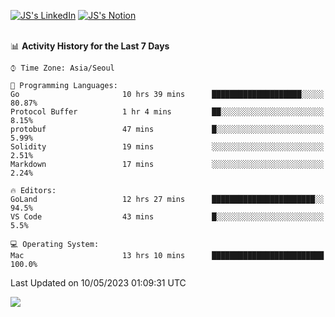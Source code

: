 
[![JS's LinkedIn](https://img.shields.io/badge/LinkedIn-blue?style=for-the-badge&logo=linkedin)](https://www.linkedin.com/in/jaeseung-lee-5a2a32139/) 
[![JS's Notion](https://img.shields.io/badge/Notion-black?style=for-the-badge&logo=notion)](https://bit.ly/ljswiki1) <br><br>
<!-- ![JS's GitHub stats](https://github-readme-stats-lemon-five.vercel.app/api?username=tkxkd0159&hide=contribs,prs,stars,issues&show_icons=true&theme=react&include_all_commits=true)   -->
<!-- ![Top Langs](https://github-readme-stats-lemon-five.vercel.app/api/top-langs/?username=tkxkd0159&layout=compact&hide=jupyter%20notebook,scss,html,css&langs_count=10)  -->


<!--START_SECTION:waka-->
📊 **Activity History for the Last 7 Days** 

```text
⌚︎ Time Zone: Asia/Seoul

💬 Programming Languages: 
Go                       10 hrs 39 mins      ████████████████████░░░░░   80.87% 
Protocol Buffer          1 hr 4 mins         ██░░░░░░░░░░░░░░░░░░░░░░░   8.15% 
protobuf                 47 mins             █░░░░░░░░░░░░░░░░░░░░░░░░   5.99% 
Solidity                 19 mins             ░░░░░░░░░░░░░░░░░░░░░░░░░   2.51% 
Markdown                 17 mins             ░░░░░░░░░░░░░░░░░░░░░░░░░   2.24%

🔥 Editors: 
GoLand                   12 hrs 27 mins      ███████████████████████░░   94.5% 
VS Code                  43 mins             █░░░░░░░░░░░░░░░░░░░░░░░░   5.5%

💻 Operating System: 
Mac                      13 hrs 10 mins      █████████████████████████   100.0%

```


 Last Updated on 10/05/2023 01:09:31 UTC
<!--END_SECTION:waka-->

<a href="https://github.com/tkxkd0159/dsalgo">
  <img align="center" src="https://github-readme-stats-lemon-five.vercel.app/api/pin/?username=tkxkd0159&repo=dsalgo&theme=react" />
</a>


<!---
- 🔭 I’m currently working on ...
- 🌱 I’m currently learning blockchain and distributed network
- 👯 I’m looking to collaborate on ...
- 🤔 I’m looking for help with ...
- 💬 Ask me about ...
- 📫 How to reach me: ...
- 😄 Pronouns: ...
- ⚡ Fun fact: ...
-->
